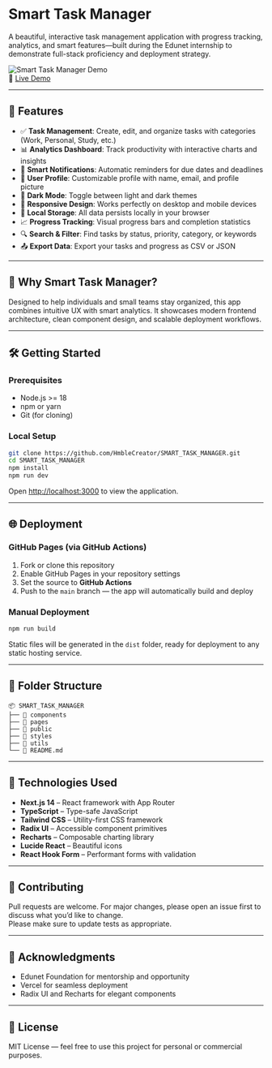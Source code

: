# Smart Task Manager

A beautiful, interactive task management application with progress tracking, analytics, and smart features—built during the Edunet internship to demonstrate full-stack proficiency and deployment strategy.

![Smart Task Manager Demo](demo.gif)  
🔗 [Live Demo]([https://your-deployment-url.com](https://smart-task-manager-iota.vercel.app/))

---

## 🚀 Features

- ✅ **Task Management**: Create, edit, and organize tasks with categories (Work, Personal, Study, etc.)
- 📊 **Analytics Dashboard**: Track productivity with interactive charts and insights
- 🔔 **Smart Notifications**: Automatic reminders for due dates and deadlines
- 👤 **User Profile**: Customizable profile with name, email, and profile picture
- 🌙 **Dark Mode**: Toggle between light and dark themes
- 📱 **Responsive Design**: Works perfectly on desktop and mobile devices
- 💾 **Local Storage**: All data persists locally in your browser
- 📈 **Progress Tracking**: Visual progress bars and completion statistics
- 🔍 **Search & Filter**: Find tasks by status, priority, category, or keywords
- 📤 **Export Data**: Export your tasks and progress as CSV or JSON

---

## 🧠 Why Smart Task Manager?

Designed to help individuals and small teams stay organized, this app combines intuitive UX with smart analytics. It showcases modern frontend architecture, clean component design, and scalable deployment workflows.

---

## 🛠️ Getting Started

### Prerequisites

- Node.js >= 18
- npm or yarn
- Git (for cloning)

### Local Setup

```bash
git clone https://github.com/HmbleCreator/SMART_TASK_MANAGER.git
cd SMART_TASK_MANAGER
npm install
npm run dev
```

Open [http://localhost:3000](http://localhost:3000) to view the application.

---

## 🌐 Deployment

### GitHub Pages (via GitHub Actions)

1. Fork or clone this repository  
2. Enable GitHub Pages in your repository settings  
3. Set the source to **GitHub Actions**  
4. Push to the `main` branch — the app will automatically build and deploy

### Manual Deployment

```bash
npm run build
```

Static files will be generated in the `dist` folder, ready for deployment to any static hosting service.

---

## 📁 Folder Structure

```
📦 SMART_TASK_MANAGER  
├── 📁 components  
├── 📁 pages  
├── 📁 public  
├── 📁 styles  
├── 📁 utils  
└── 📄 README.md  
```

---

## 🧪 Technologies Used

- **Next.js 14** – React framework with App Router
- **TypeScript** – Type-safe JavaScript
- **Tailwind CSS** – Utility-first CSS framework
- **Radix UI** – Accessible component primitives
- **Recharts** – Composable charting library
- **Lucide React** – Beautiful icons
- **React Hook Form** – Performant forms with validation

---

## 🤝 Contributing

Pull requests are welcome. For major changes, please open an issue first to discuss what you’d like to change.  
Please make sure to update tests as appropriate.

---

## 🙌 Acknowledgments

- Edunet Foundation for mentorship and opportunity  
- Vercel for seamless deployment  
- Radix UI and Recharts for elegant components

---

## 📄 License

MIT License — feel free to use this project for personal or commercial purposes.
